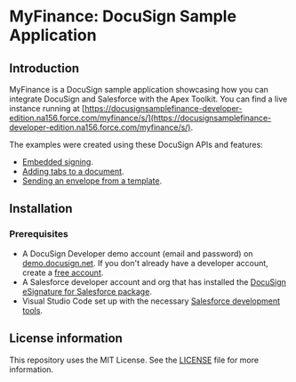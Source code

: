 # MyFinance: DocuSign Sample Application

## Introduction
MyFinance is a DocuSign sample application showcasing how you can integrate DocuSign and Salesforce with the Apex Toolkit. You can find a live instance running at [https://docusignsamplefinance-developer-edition.na156.force.com/myfinance/s/](https://docusignsamplefinance-developer-edition.na156.force.com/myfinance/s/).
 

The examples were created using these DocuSign APIs and features:
   * [Embedded signing](https://developers.docusign.com/docs/salesforce/how-to/embedded-sending-signing/).
   * [Adding tabs to a document](https://developers.docusign.com/docs/salesforce/how-to/send-envelope-with-tabs/).
   * [Sending an envelope from a template](https://developers.docusign.com/docs/salesforce/how-to/send-envelope/).


## Installation

### Prerequisites
* A DocuSign Developer demo account (email and password) on [demo.docusign.net](https://demo.docusign.net). If you don't already have a developer account, create a [free account](https://go.docusign.com/o/sandbox/).
* A Salesforce developer account and org that has installed the [DocuSign eSignature for Salesforce package](https://developers.docusign.com/docs/salesforce/how-to/apex-toolkit-install/).
* Visual Studio Code set up with the necessary [Salesforce development tools](https://trailhead.salesforce.com/content/learn/projects/set-up-your-lightning-web-components-developer-tools/install-development-tools).


## License information
This repository uses the MIT License. See the [LICENSE](./LICENSE) file for more information.
